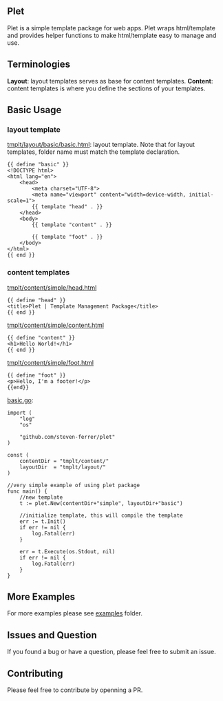 ## Plet

Plet is a simple template package for web apps. Plet wraps html/template and provides helper functions to make html/template easy to manage and use.

## Terminologies

__Layout__: layout templates serves as base for content templates. 
__Content__: content templates is where you define the sections of your templates.

## Basic Usage

### layout template

[tmplt/layout/basic/basic.html](https://github.com/steven-ferrer/plet/blob/master/examples/tmplt/layout/basic/basic.html): layout template. Note that for layout templates, folder name must match the template declaration.

	{{ define "basic" }}
	<!DOCTYPE html>
	<html lang="en">
		<head>
			<meta charset="UTF-8">
			<meta name="viewport" content="width=device-width, initial-scale=1">
			{{ template "head" . }}
		</head>
		<body>
			{{ template "content" . }}
			
			{{ template "foot" . }}
		</body>
	</html>
	{{ end }}
	
### content templates
	
[tmplt/content/simple/head.html](https://github.com/steven-ferrer/plet/blob/master/examples/tmplt/content/simple/head.html)
	
	{{ define "head" }}
	<title>Plet | Template Management Package</title>
	{{ end }}


[tmplt/content/simple/content.html](https://github.com/steven-ferrer/plet/blob/master/examples/tmplt/content/simple/content.html)

	{{ define "content" }}
	<h1>Hello World!</h1>
	{{ end }}

[tmplt/content/simple/foot.html](https://github.com/steven-ferrer/plet/blob/master/examples/tmplt/content/simple/foot.html)

	{{ define "foot" }}
	<p>Hello, I'm a footer!</p>
	{{end}}


[basic.go](https://github.com/steven-ferrer/plet/blob/master/examples/basic.go):

	import (
		"log"
		"os"

		"github.com/steven-ferrer/plet"
	)

	const (
		contentDir = "tmplt/content/"
		layoutDir  = "tmplt/layout/"
	)

	//very simple example of using plet package
	func main() {
		//new template
		t := plet.New(contentDir+"simple", layoutDir+"basic")
		
		//initialize template, this will compile the template
		err := t.Init()
		if err != nil {
			log.Fatal(err)
		}

		err = t.Execute(os.Stdout, nil)
		if err != nil {
			log.Fatal(err)
		}
	}

## More Examples

For more examples please see [examples](https://github.com/steven-ferrer/plet/tree/master/examples) folder.

## Issues and Question

If you found a bug or have a question, please feel free to submit an issue.

## Contributing

Please feel free to contribute by openning a PR.
